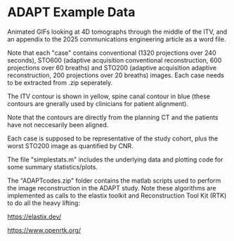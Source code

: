 # ADAPT Example Data

Animated GIFs looking at 4D tomographs through the middle of the ITV, and an appendix to the 2025 communications engineering article as a word file.

Note that each "case" contains conventional (1320 projections over 240 seconds), STO600 (adaptive acquisition conventional reconstruction, 600 projections over 60 breaths) and STO200 (adaptive acquisition adaptive reconstruction, 200 projections over 20 breaths) images. Each case needs to be extracted from .zip seperately.

The ITV contour is shown in yellow, spine canal contour in blue (these contours are gnerally used by clinicians for patient alignment).

Note that the contours are directly from the planning CT and the patients have not neccesarily been aligned.

Each case is supposed to be representative of the study cohort, plus the worst STO200 image as quantified by CNR.

The file "simplestats.m" includes the underlying data and plotting code for some summary statistics/plots.

The "ADAPTcodes.zip" folder contains the matlab scripts used to perform the image reconstruction in the ADAPT study. Note these algorithms are implemented as calls to the elastix toolkit and Reconstruction Tool Kit (RTK) to do all the heavy lifting:

https://elastix.dev/

https://www.openrtk.org/

